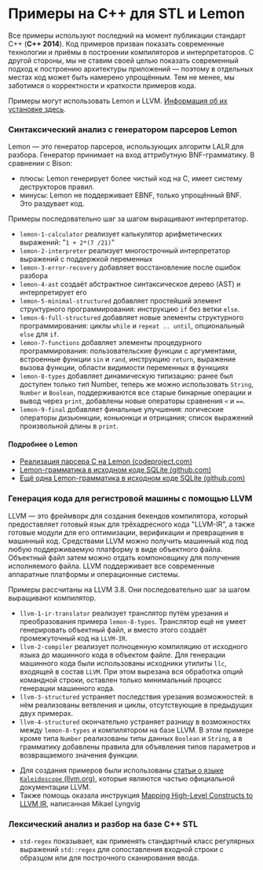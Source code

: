 # Примеры на C++ для STL и Lemon

Все примеры используют последний на момент публикации стандарт C++ (**C++ 2014**). Код примеров призван показать современные технологии и приёмы в построении компиляторов и интерпретаторов. С другой стороны, мы не ставим своей целью показать современный подход к построению архитектуры приложений &mdash; поэтому в отдельных местах код может быть намерено упрощённым. Тем не менее, мы заботимся о корректности и краткости примеров кода.

Примеры могут использовать Lemon и LLVM. [Информация об их установке здесь](github/tool-setup.md).

### Синтаксический анализ с генератором парсеров Lemon

Lemon &mdash; это генератор парсеров, использующих алгоритм LALR для разбора. Генератор принимает на вход аттрибутную BNF-грамматику. В сравнении с Bison:

- плюсы: Lemon генерирует более чистый код на C, имеет систему деструкторов правил.
- минусы: Lemon не поддерживает EBNF, только упрощённый BNF. Это раздувает код.

Примеры последовательно шаг за шагом выращивают интерпретатор.

* `lemon-1-calculator` реализует калькулятор арифметических выражений: "`1 + 2*(7 /21)`"
* `lemon-2-interpreter` реализует многострочный интерпретатор выражений с поддержкой переменных
* `lemon-3-error-recovery` добавляет восстановление после ошибок разбора
* `lemon-4-ast` создаёт абстрактное синтаксическое дерево (AST) и интерпретирует его
* `lemon-5-minimal-structured` добавляет простейший элемент структурного программирования: инструкцию `if` без ветки `else`.
* `lemon-6-full-structured` добавляет новые элементы структурного программирования: циклы `while` и `repeat .. until`, опциональный `else` для `if`.
* `lemon-7-functions` добавляет элементы процедурного программирования: пользовательские функции с аргументами, встроенные функции `sin` и `rand`, инструкцию `return`, выражение вызова функции, области видимости переменных в функциях
* `lemon-8-types` добавляет динамическую типизацию: ранее был доступен только тип Number, теперь же можно использовать `String`, `Number` и `Boolean`, поддерживаются все старые бинарные операции и вывод через `print`, добавлены новые операторы сравнения `<` и `==`.
* `lemon-9-final` добавляет финальные улучшения: логические операторы дизьюнкции, коньюнкци и отрицания; список выражений произвольной длины в `print`.

#### Подробнее о Lemon

- [Реализация парсера C на Lemon (codeproject.com)](http://www.codeproject.com/Articles/1056460/Generating-a-High-Speed-Parser-Part-Lemon)
- [Lemon-грамматика в исходном коде SQLite (github.com)](https://github.com/mackyle/sqlite/blob/master/src/parse.y)
- [Ещё одна Lemon-грамматика в исходном коде SQLite (github.com)](https://github.com/mackyle/sqlite/blob/master/ext/fts5/fts5parse.y)

### Генерация кода для регистровой машины с помощью LLVM

LLVM &mdash; это фреймворк для создания бекендов компилятора, который предоставляет готовый язык для трёхадресного кода "LLVM-IR", а также готовые модули для его оптимизации, верификации и превращения в машинный код. Средствами LLVM можно получить машинный код под любую поддерживаемую платформу в виде объектного файла. Объектный файл затем можно отдать компоновщику для получения исполняемого файла. LLVM поддерживает все современные аппаратные платформы и операционные системы.

Примеры рассчитаны на LLVM 3.8. Они последовательно шаг за шагом выращивают компилятор.

* `llvm-1-ir-translator` реализует транслятор путём урезания и преобразования примера `lemon-8-types`. Транслятор ещё не умеет генерировать объектный файл, и вместо этого создаёт промежуточный код на `LLVM-IR`.
* `llvm-2-compiler` реализует полноценную компиляцию от исходного языка до машинного кода в объектом файле. Для генерации машинного кода были использованы исходники утилиты `llc`, входящей в состав `LLVM`. При этом вырезана вся обработка опций командной строки, оставлен только минимальный процесс генерации машинного кода.
* `llvm-3-structured` устраняет последствия урезания возможностей: в нём реализованы ветвления и циклы, отсутствующие в предыдущих двух примерах.
* `llvm-4-structured` окончательно устраняет разницу в возможностях между `lemon-8-types` и компилятором на базе LLVM. В этом примере кроме типа `Number` реализованы типы данных `Boolean` и `String`, а в грамматику добавлены правила для объявления типов параметров и возвращаемого значения функции.

- Для создания примеров были использованы [статьи о языке `Kaleidoscope` (llvm.org)](http://www.llvm.org/docs/tutorial/index.html), которые являются частью официальной документации LLVM.
- Также помощь оказала инструкция [Mapping High-Level Constructs to LLVM IR](github/MappingHighLevelConstructsToLLVM.pdf), написанная Mikael Lyngvig

### Лексический анализ и разбор на базе C++ STL
* `std-regex` показывает, как применять стандартный класс регулярных выражений `std::regex` для сопоставления входной строки с образцом или для построчного сканирования ввода.
